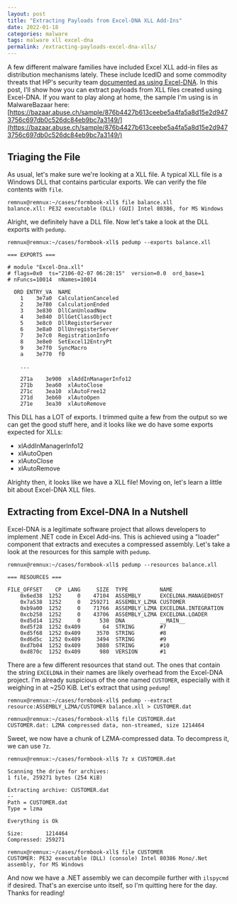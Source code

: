 ```yaml
---
layout: post
title: "Extracting Payloads from Excel-DNA XLL Add-Ins"
date: 2022-01-18
categories: malware
tags: malware xll excel-dna
permalink: /extracting-payloads-excel-dna-xlls/
---
```


A few different malware families have included Excel XLL add-in files as distribution mechanisms lately. These include IcedID and some commodity threats that HP's security team [documented as using Excel-DNA](https://threatresearch.ext.hp.com/how-attackers-use-xll-malware-to-infect-systems/). In this post, I'll show how you can extract payloads from XLL files created using Excel-DNA. If you want to play along at home, the sample I'm using is in MalwareBazaar here: [https://bazaar.abuse.ch/sample/876b4427b613ceebe5a4fa5a8d15e2d9473756c697db0c526dc84eb9bc7a3149/](https://bazaar.abuse.ch/sample/876b4427b613ceebe5a4fa5a8d15e2d9473756c697db0c526dc84eb9bc7a3149/)

## Triaging the File

As usual, let's make sure we're looking at a XLL file. A typical XLL file is a Windows DLL that contains particular exports. We can verify the file contents with `file`.

```console
remnux@remnux:~/cases/formbook-xll$ file balance.xll 
balance.xll: PE32 executable (DLL) (GUI) Intel 80386, for MS Windows
```

Alright, we definitely have a DLL file. Now let's take a look at the DLL exports with `pedump`.

```console
remnux@remnux:~/cases/formbook-xll$ pedump --exports balance.xll

=== EXPORTS ===

# module "Excel-Dna.xll"
# flags=0x0  ts="2106-02-07 06:28:15"  version=0.0  ord_base=1
# nFuncs=10014  nNames=10014

  ORD ENTRY_VA  NAME
    1    3e7a0  CalculationCanceled
    2    3e780  CalculationEnded
    3    3e830  DllCanUnloadNow
    4    3e840  DllGetClassObject
    5    3e8c0  DllRegisterServer
    6    3e8a0  DllUnregisterServer
    7    3e7c0  RegistrationInfo
    8    3e8e0  SetExcel12EntryPt
    9    3e7f0  SyncMacro
    a    3e770  f0

    ...

    271a    3e900  xlAddInManagerInfo12
    271b    3ea60  xlAutoClose
    271c    3ea10  xlAutoFree12
    271d    3eb60  xlAutoOpen
    271e    3ea30  xlAutoRemove
```

This DLL has a LOT of exports. I trimmed quite a few from the output so we can get the good stuff here, and it looks like we do have some exports expected for XLLs:

- xlAddInManagerInfo12
- xlAutoOpen
- xlAutoClose
- xlAutoRemove

Alrighty then, it looks like we have a XLL file! Moving on, let's learn a little bit about Excel-DNA XLL files.

## Extracting from Excel-DNA In a Nutshell

Excel-DNA is a legitimate software project that allows developers to implement .NET code in Excel Add-ins. This is achieved using a "loader" component that extracts and executes a compressed assembly. Let's take a look at the resources for this sample with `pedump`.

```console
remnux@remnux:~/cases/formbook-xll$ pedump --resources balance.xll 

=== RESOURCES ===

FILE_OFFSET    CP  LANG     SIZE  TYPE          NAME
    0x6ed38  1252     0    47104  ASSEMBLY      EXCELDNA.MANAGEDHOST
    0x7a538  1252     0   259271  ASSEMBLY_LZMA CUSTOMER
    0xb9a00  1252     0    71766  ASSEMBLY_LZMA EXCELDNA.INTEGRATION
    0xcb258  1252     0    43706  ASSEMBLY_LZMA EXCELDNA.LOADER
    0xd5d14  1252     0      530  DNA           __MAIN__
    0xd5f28  1252 0x409       64  STRING        #7
    0xd5f68  1252 0x409     3570  STRING        #8
    0xd6d5c  1252 0x409     3494  STRING        #9
    0xd7b04  1252 0x409     3080  STRING        #10
    0xd870c  1252 0x409      980  VERSION       #1
```

There are a few different resources that stand out. The ones that contain the string `EXCELDNA` in their names are likely overhead from the Excel-DNA project. I'm already suspicious of the one named `CUSTOMER`, especially with it weighing in at ~250 KiB. Let's extract that using `pedump`!

```console
remnux@remnux:~/cases/formbook-xll$ pedump --extract resource:ASSEMBLY_LZMA/CUSTOMER balance.xll > CUSTOMER.dat

remnux@remnux:~/cases/formbook-xll$ file CUSTOMER.dat 
CUSTOMER.dat: LZMA compressed data, non-streamed, size 1214464
```

Sweet, we now have a chunk of LZMA-compressed data. To decompress it, we can use `7z`.

```console
remnux@remnux:~/cases/formbook-xll$ 7z x CUSTOMER.dat

Scanning the drive for archives:
1 file, 259271 bytes (254 KiB)

Extracting archive: CUSTOMER.dat
--
Path = CUSTOMER.dat
Type = lzma

Everything is Ok

Size:       1214464
Compressed: 259271

remnux@remnux:~/cases/formbook-xll$ file CUSTOMER
CUSTOMER: PE32 executable (DLL) (console) Intel 80386 Mono/.Net assembly, for MS Windows
```

And now we have a .NET assembly we can decompile further with `ilspycmd` if desired. That's an exercise unto itself, so I'm quitting here for the day. Thanks for reading! 